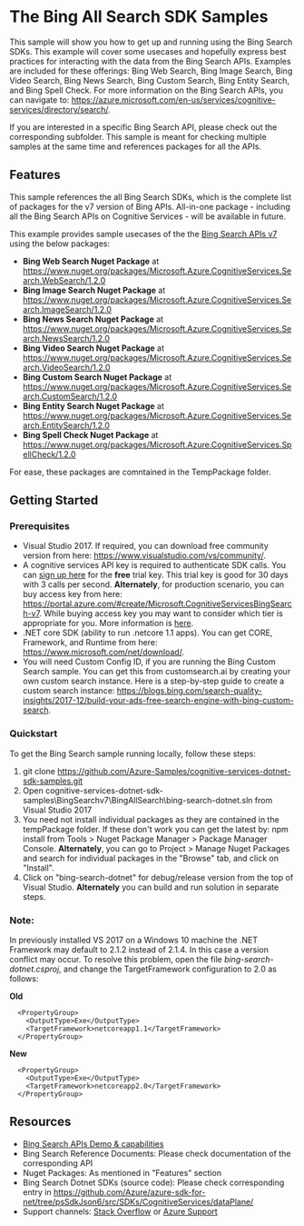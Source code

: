 

# The Bing All Search SDK Samples

This sample will show you how to get up and running using the Bing Search SDKs. This example will cover some usecases and hopefully express best practices for interacting with the data from the Bing Search APIs. Examples are included for these offerings: Bing Web Search, Bing Image Search, Bing Video Search, Bing News Search, Bing Custom Search, Bing Entity Search, and Bing Spell Check. For more information on the Bing Search APIs, you can navigate to: https://azure.microsoft.com/en-us/services/cognitive-services/directory/search/. 

If you are interested in a specific Bing Search API, please check out the corresponding subfolder. This sample is meant for checking multiple samples at the same time and references packages for all the APIs.

## Features

This sample references the all Bing Search SDKs, which is the complete list of packages for the v7 version of Bing APIs. All-in-one package - including all the Bing Search APIs on Cognitive Services - will be available in future.

This example provides sample usecases of the the [Bing Search APIs v7](https://azure.microsoft.com/en-us/services/cognitive-services/directory/search/) using the below packages:

* **Bing Web Search Nuget Package** at https://www.nuget.org/packages/Microsoft.Azure.CognitiveServices.Search.WebSearch/1.2.0
* **Bing Image Search Nuget Package** at https://www.nuget.org/packages/Microsoft.Azure.CognitiveServices.Search.ImageSearch/1.2.0
* **Bing News Search Nuget Package** at https://www.nuget.org/packages/Microsoft.Azure.CognitiveServices.Search.NewsSearch/1.2.0
* **Bing Video Search Nuget Package** at https://www.nuget.org/packages/Microsoft.Azure.CognitiveServices.Search.VideoSearch/1.2.0
* **Bing Custom Search Nuget Package** at https://www.nuget.org/packages/Microsoft.Azure.CognitiveServices.Search.CustomSearch/1.2.0
* **Bing Entity Search Nuget Package** at https://www.nuget.org/packages/Microsoft.Azure.CognitiveServices.Search.EntitySearch/1.2.0
* **Bing Spell Check Nuget Package** at https://www.nuget.org/packages/Microsoft.Azure.CognitiveServices.SpellCheck/1.2.0

For ease, these packages are comntained in the TempPackage folder. 

## Getting Started

### Prerequisites

- Visual Studio 2017. If required, you can download free community version from here: https://www.visualstudio.com/vs/community/.
- A cognitive services API key is required to authenticate SDK calls. You can [sign up here](https://azure.microsoft.com/en-us/try/cognitive-services/?api=bing-web-search-api) for the **free** trial key. This trial key is good for 30 days with 3 calls per second. **Alternately**, for production scenario, you can buy access key from here: https://portal.azure.com/#create/Microsoft.CognitiveServicesBingSearch-v7. While buying access key you may want to consider which tier is appropriate for you. More information is [here](https://azure.microsoft.com/en-us/pricing/details/cognitive-services/search-api/web/). 
- .NET core SDK (ability to run .netcore 1.1 apps). You can get CORE, Framework, and Runtime from here: https://www.microsoft.com/net/download/. 
- You will need Custom Config ID, if you are running the Bing Custom Search sample. You can get this from customsearch.ai by creating your own custom search instance. Here is a step-by-step guide to create a custom search instance: https://blogs.bing.com/search-quality-insights/2017-12/build-your-ads-free-search-engine-with-bing-custom-search.

### Quickstart

To get the Bing Search sample running locally, follow these steps:

1. git clone https://github.com/Azure-Samples/cognitive-services-dotnet-sdk-samples.git
2. Open cognitive-services-dotnet-sdk-samples\BingSearchv7\BingAllSearch\bing-search-dotnet.sln from Visual Studio 2017
3. You need not install individual packages as they are contained in the tempPackage folder. If these don't work you can get the latest by: npm install <packages as mentioned above in Features section> from Tools > Nuget Package Manager > Package Manager Console. **Alternately**, you can go to Project > Manage Nuget Packages and search for individual packages in the "Browse" tab, and click on "Install". 
4. Click on "bing-search-dotnet" for debug/release version from the top of Visual Studio. **Alternately** you can build and run solution in separate steps.

### Note: 
In previously installed VS 2017 on a Windows 10 machine the .NET Framework may default to 2.1.2 instead of 2.1.4. In this case a version conflict may occur. To resolve this problem, open the file *bing-search-dotnet.csproj*, and change the TargetFramework configuration to 2.0 as follows:

**Old**
````  
  <PropertyGroup>
    <OutputType>Exe</OutputType>
    <TargetFramework>netcoreapp1.1</TargetFramework>
  </PropertyGroup>
````
**New**
````
  <PropertyGroup>
    <OutputType>Exe</OutputType>
    <TargetFramework>netcoreapp2.0</TargetFramework>
  </PropertyGroup>
````

## Resources
- [Bing Search APIs Demo & capabilities](https://azure.microsoft.com/en-us/services/cognitive-services/directory/search/)
- Bing Search Reference Documents: Please check documentation of the corresponding API
- Nuget Packages: As mentioned in "Features" section
- Bing Search Dotnet SDKs (source code): Please check corresponding entry in https://github.com/Azure/azure-sdk-for-net/tree/psSdkJson6/src/SDKs/CognitiveServices/dataPlane/ 
- Support channels: [Stack Overflow](https://stackoverflow.com/questions/tagged/bing-search) or [Azure Support](https://azure.microsoft.com/en-us/support/options/)
